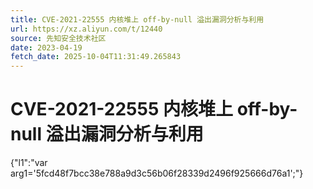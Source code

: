 ```yaml
---
title: CVE-2021-22555 内核堆上 off-by-null 溢出漏洞分析与利用
url: https://xz.aliyun.com/t/12440
source: 先知安全技术社区
date: 2023-04-19
fetch_date: 2025-10-04T11:31:49.265843
---
```


# CVE-2021-22555 内核堆上 off-by-null 溢出漏洞分析与利用

{"l1":"var arg1='5fcd48f7bcc38e788a9d3c56b06f28339d2496f925666d76a1';"}